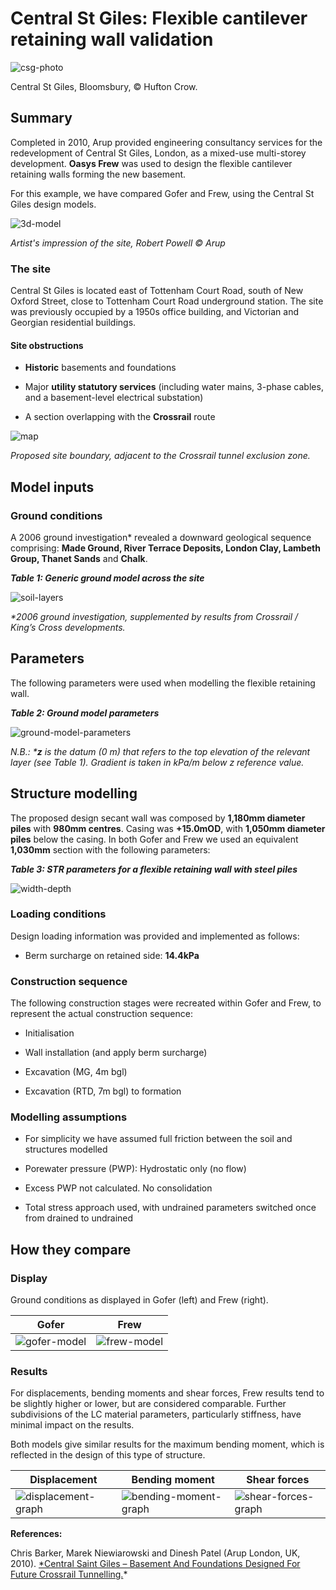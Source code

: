 # Central St Giles: Flexible cantilever retaining wall validation

![csg-photo](https://b2c-templates-arup.s3-eu-west-1.amazonaws.com/gofer/validationImages/csg-hufton-crow.png)

Central St Giles, Bloomsbury, &copy; Hufton Crow.

## Summary

Completed in 2010, Arup provided engineering consultancy services for the redevelopment of Central St Giles, London, as a mixed-use multi-storey development. **Oasys Frew** was used to design the flexible cantilever retaining walls forming the new basement.

For this example, we have compared Gofer and Frew, using the Central St Giles design models.

![3d-model](https://b2c-templates-arup.s3-eu-west-1.amazonaws.com/gofer/validationImages/csg-arup-3d-model.png)

*Artist's impression of the site, Robert Powell &copy; Arup*

### The site

Central St Giles is located east of Tottenham Court Road, south of New Oxford Street, close to Tottenham Court Road underground station. The site was previously occupied by a 1950s office building, and Victorian and Georgian residential buildings.

#### Site obstructions

- **Historic** basements and foundations

- Major **utility statutory services** (including water mains, 3-phase cables, and a basement-level electrical substation)

- A section overlapping with the **Crossrail** route

![map](https://b2c-templates-arup.s3-eu-west-1.amazonaws.com/gofer/validationImages/site-boundary.png)

*Proposed site boundary, adjacent to the Crossrail tunnel exclusion zone.*

## Model inputs

### Ground conditions

A 2006 ground investigation\* revealed a downward geological sequence comprising: **Made Ground, River Terrace Deposits, London Clay, Lambeth Group, Thanet Sands** and **Chalk**.

**_Table 1: Generic ground model across the site_**

![soil-layers](https://b2c-templates-arup.s3-eu-west-1.amazonaws.com/gofer/validationImages/soil-layers-table.png)

_*2006 ground investigation, supplemented by results from Crossrail / King’s Cross developments._

## Parameters

The following parameters were used when modelling the flexible retaining wall.

**_Table 2: Ground model parameters_**

![ground-model-parameters](https://b2c-templates-arup.s3-eu-west-1.amazonaws.com/gofer/validationImages/stratum-table.png)

*N.B.: \***z** is the datum (0 m) that refers to the top elevation of the relevant layer (see Table 1). Gradient is taken in kPa/m below z reference value.*

## Structure modelling

The proposed design secant wall was composed by **1,180mm diameter piles** with **980mm centres**. Casing was **+15.0mOD**, with **1,050mm diameter piles** below the casing. In both Gofer and Frew we used an equivalent **1,030mm** section with the following parameters:

**_Table 3: STR parameters for a flexible retaining wall with steel piles_**

![width-depth](https://b2c-templates-arup.s3-eu-west-1.amazonaws.com/gofer/validationImages/width-depth-table.png)

### Loading conditions

Design loading information was provided and implemented as follows:

- Berm surcharge on retained side: **14.4kPa**

### Construction sequence

The following construction stages were recreated within Gofer and Frew, to represent the actual construction sequence:

- Initialisation

- Wall installation (and apply berm surcharge)

- Excavation (MG, 4m bgl)

- Excavation (RTD, 7m bgl) to formation

### Modelling assumptions

- For simplicity we have assumed full friction between the soil and structures modelled

- Porewater pressure (PWP): Hydrostatic only (no flow)

- Excess PWP not calculated. No consolidation

- Total stress approach used, with undrained parameters switched once from drained to undrained

## How they compare

### Display

Ground conditions as displayed in Gofer (left) and Frew (right).

| Gofer | Frew |
|-------- |------- |
| ![gofer-model](https://b2c-templates-arup.s3-eu-west-1.amazonaws.com/gofer/validationImages/goferlast-stage.png) | ![frew-model](https://b2c-templates-arup.s3-eu-west-1.amazonaws.com/gofer/validationImages/frew-last-stage.png) |

### Results

For displacements, bending moments and shear forces, Frew results tend to be slightly higher or lower, but are considered comparable. Further subdivisions of the LC material parameters, particularly stiffness, have minimal impact on the results.

Both models give similar results for the maximum bending moment, which is reflected in the design of this type of structure.

| Displacement | Bending moment | Shear forces |
|-------- |------- | ------- |
| ![displacement-graph](https://b2c-templates-arup.s3-eu-west-1.amazonaws.com/gofer/validationImages/displacement-graph.png)   | ![bending-moment-graph](https://b2c-templates-arup.s3-eu-west-1.amazonaws.com/gofer/validationImages/bending-moment-graph.png)  | ![shear-forces-graph](https://b2c-templates-arup.s3-eu-west-1.amazonaws.com/gofer/validationImages/shear-forces-graph.png) |

**References:**

Chris Barker, Marek Niewiarowski and Dinesh Patel (Arup London, UK, 2010). [\*Central Saint Giles – Basement And Foundations Designed For Future Crossrail Tunnelling.](https://www.researchgate.net/publication/361616899_CENTRAL_SAINT_GILES_-BASEMENT_AND_FOUNDATIONS_DESIGNED_FOR_FUTURE_CROSSRAIL_TUNNELLING)\*
